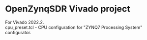 # OpenZynqSDR Vivado project  
  
For Vivado 2022.2.  
cpu_preset.tcl - CPU configuration for "ZYNQ7 Processing System" configurator.  